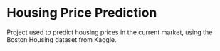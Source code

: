 # Housing Price Prediction
Project used to predict housing prices in the current market, using the Boston Housing dataset from Kaggle.
